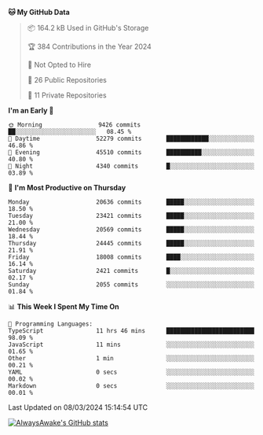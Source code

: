 <!--START_SECTION:waka-->
**🐱 My GitHub Data** 

> 📦 164.2 kB Used in GitHub's Storage 
 > 
> 🏆 384 Contributions in the Year 2024
 > 
> 🚫 Not Opted to Hire
 > 
> 📜 26 Public Repositories 
 > 
> 🔑 11 Private Repositories 
 > 
**I'm an Early 🐤** 

```text
🌞 Morning                9426 commits        ██░░░░░░░░░░░░░░░░░░░░░░░   08.45 % 
🌆 Daytime                52279 commits       ████████████░░░░░░░░░░░░░   46.86 % 
🌃 Evening                45510 commits       ██████████░░░░░░░░░░░░░░░   40.80 % 
🌙 Night                  4340 commits        █░░░░░░░░░░░░░░░░░░░░░░░░   03.89 % 
```
📅 **I'm Most Productive on Thursday** 

```text
Monday                   20636 commits       █████░░░░░░░░░░░░░░░░░░░░   18.50 % 
Tuesday                  23421 commits       █████░░░░░░░░░░░░░░░░░░░░   21.00 % 
Wednesday                20569 commits       █████░░░░░░░░░░░░░░░░░░░░   18.44 % 
Thursday                 24445 commits       █████░░░░░░░░░░░░░░░░░░░░   21.91 % 
Friday                   18008 commits       ████░░░░░░░░░░░░░░░░░░░░░   16.14 % 
Saturday                 2421 commits        █░░░░░░░░░░░░░░░░░░░░░░░░   02.17 % 
Sunday                   2055 commits        ░░░░░░░░░░░░░░░░░░░░░░░░░   01.84 % 
```


📊 **This Week I Spent My Time On** 

```text
💬 Programming Languages: 
TypeScript               11 hrs 46 mins      █████████████████████████   98.09 % 
JavaScript               11 mins             ░░░░░░░░░░░░░░░░░░░░░░░░░   01.65 % 
Other                    1 min               ░░░░░░░░░░░░░░░░░░░░░░░░░   00.21 % 
YAML                     0 secs              ░░░░░░░░░░░░░░░░░░░░░░░░░   00.02 % 
Markdown                 0 secs              ░░░░░░░░░░░░░░░░░░░░░░░░░   00.01 % 
```


 Last Updated on 08/03/2024 15:14:54 UTC
<!--END_SECTION:waka-->

[![AlwaysAwake's GitHub stats](https://github-readme-stats.vercel.app/api?username=AlwaysAwake&show_icons=true&theme=github_dark&count_private=true)](https://github.com/AlwaysAwake/AlwaysAwake)
